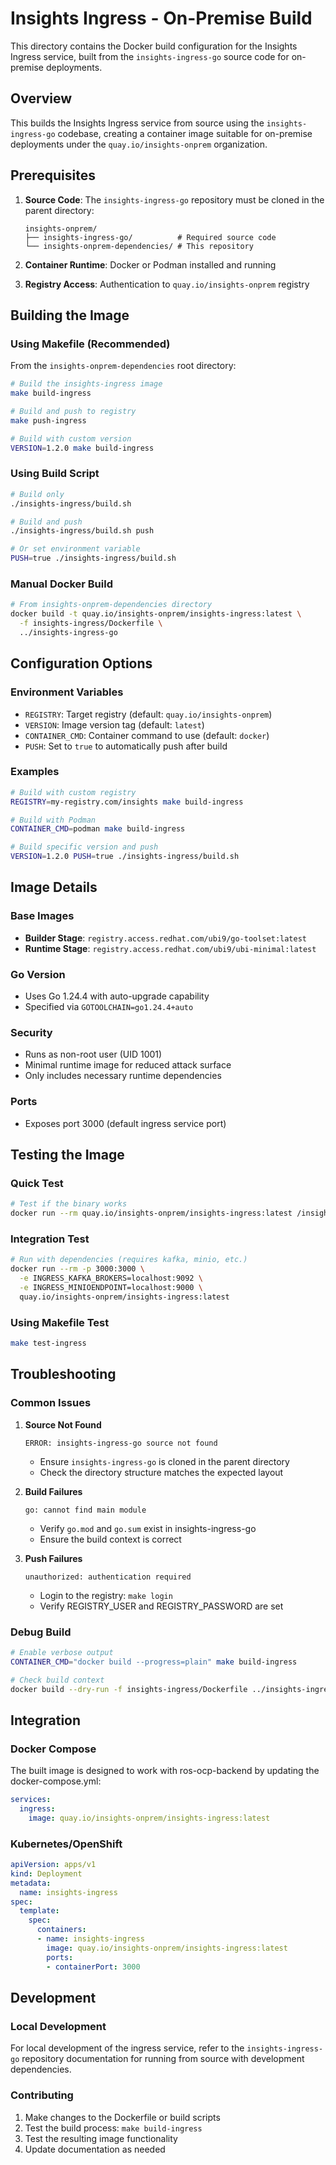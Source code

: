 # Insights Ingress - On-Premise Build

This directory contains the Docker build configuration for the Insights Ingress service, built from the `insights-ingress-go` source code for on-premise deployments.

## Overview

This builds the Insights Ingress service from source using the `insights-ingress-go` codebase, creating a container image suitable for on-premise deployments under the `quay.io/insights-onprem` organization.

## Prerequisites

1. **Source Code**: The `insights-ingress-go` repository must be cloned in the parent directory:
   ```
   insights-onprem/
   ├── insights-ingress-go/          # Required source code
   └── insights-onprem-dependencies/ # This repository
   ```

2. **Container Runtime**: Docker or Podman installed and running

3. **Registry Access**: Authentication to `quay.io/insights-onprem` registry

## Building the Image

### Using Makefile (Recommended)

From the `insights-onprem-dependencies` root directory:

```bash
# Build the insights-ingress image
make build-ingress

# Build and push to registry
make push-ingress

# Build with custom version
VERSION=1.2.0 make build-ingress
```

### Using Build Script

```bash
# Build only
./insights-ingress/build.sh

# Build and push
./insights-ingress/build.sh push

# Or set environment variable
PUSH=true ./insights-ingress/build.sh
```

### Manual Docker Build

```bash
# From insights-onprem-dependencies directory
docker build -t quay.io/insights-onprem/insights-ingress:latest \
  -f insights-ingress/Dockerfile \
  ../insights-ingress-go
```

## Configuration Options

### Environment Variables

- `REGISTRY`: Target registry (default: `quay.io/insights-onprem`)
- `VERSION`: Image version tag (default: `latest`)
- `CONTAINER_CMD`: Container command to use (default: `docker`)
- `PUSH`: Set to `true` to automatically push after build

### Examples

```bash
# Build with custom registry
REGISTRY=my-registry.com/insights make build-ingress

# Build with Podman
CONTAINER_CMD=podman make build-ingress

# Build specific version and push
VERSION=1.2.0 PUSH=true ./insights-ingress/build.sh
```

## Image Details

### Base Images
- **Builder Stage**: `registry.access.redhat.com/ubi9/go-toolset:latest`
- **Runtime Stage**: `registry.access.redhat.com/ubi9/ubi-minimal:latest`

### Go Version
- Uses Go 1.24.4 with auto-upgrade capability
- Specified via `GOTOOLCHAIN=go1.24.4+auto`

### Security
- Runs as non-root user (UID 1001)
- Minimal runtime image for reduced attack surface
- Only includes necessary runtime dependencies

### Ports
- Exposes port 3000 (default ingress service port)

## Testing the Image

### Quick Test
```bash
# Test if the binary works
docker run --rm quay.io/insights-onprem/insights-ingress:latest /insights-ingress-go --help
```

### Integration Test
```bash
# Run with dependencies (requires kafka, minio, etc.)
docker run --rm -p 3000:3000 \
  -e INGRESS_KAFKA_BROKERS=localhost:9092 \
  -e INGRESS_MINIOENDPOINT=localhost:9000 \
  quay.io/insights-onprem/insights-ingress:latest
```

### Using Makefile Test
```bash
make test-ingress
```

## Troubleshooting

### Common Issues

1. **Source Not Found**
   ```
   ERROR: insights-ingress-go source not found
   ```
   - Ensure `insights-ingress-go` is cloned in the parent directory
   - Check the directory structure matches the expected layout

2. **Build Failures**
   ```
   go: cannot find main module
   ```
   - Verify `go.mod` and `go.sum` exist in insights-ingress-go
   - Ensure the build context is correct

3. **Push Failures**
   ```
   unauthorized: authentication required
   ```
   - Login to the registry: `make login`
   - Verify REGISTRY_USER and REGISTRY_PASSWORD are set

### Debug Build

```bash
# Enable verbose output
CONTAINER_CMD="docker build --progress=plain" make build-ingress

# Check build context
docker build --dry-run -f insights-ingress/Dockerfile ../insights-ingress-go
```

## Integration

### Docker Compose

The built image is designed to work with ros-ocp-backend by updating the docker-compose.yml:

```yaml
services:
  ingress:
    image: quay.io/insights-onprem/insights-ingress:latest
```

### Kubernetes/OpenShift

```yaml
apiVersion: apps/v1
kind: Deployment
metadata:
  name: insights-ingress
spec:
  template:
    spec:
      containers:
      - name: insights-ingress
        image: quay.io/insights-onprem/insights-ingress:latest
        ports:
        - containerPort: 3000
```

## Development

### Local Development

For local development of the ingress service, refer to the `insights-ingress-go` repository documentation for running from source with development dependencies.

### Contributing

1. Make changes to the Dockerfile or build scripts
2. Test the build process: `make build-ingress`
3. Test the resulting image functionality
4. Update documentation as needed
